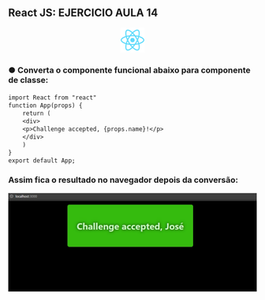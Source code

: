 ## React JS: EJERCICIO AULA 14

<p align="center">
    <img width="10%" src="https://github.com/JLbr2022/react-ejercicio-aula-05/blob/master/src/components/images/logo192.png?raw=true"> 
</p>

### ● Converta o componente funcional abaixo para componente de classe:

    import React from "react"
    function App(props) {
        return (
        <div>
        <p>Challenge accepted, {props.name}!</p>
    	</div>
    	)
    }
    export default App;

### Assim fica o resultado no navegador depois da conversão:

![enter image description here](https://github.com/JLbr2022/react-ejercicio-aula-14/blob/master/src/images/ScreenApp.jpg?raw=true)
